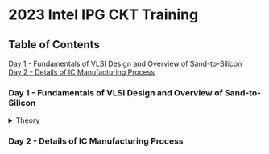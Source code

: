 # 2023 Intel IPG CKT Training

## Table of Contents
<a href="#one">Day 1 - Fundamentals of VLSI Design and Overview of Sand-to-Silicon</a>
<br>
<a href="#two">Day 2 - Details of IC Manufacturing Process</a>
<br>

<a name="user-content-one"></a>
### Day 1 - Fundamentals of VLSI Design and Overview of Sand-to-Silicon
<details>
<summary>Theory</summary>
<br>
<br>
<br>
<br>
<br>
<br>
<br>
</details>













<a name="user-content-two"></a>
### Day 2 - Details of IC Manufacturing Process


